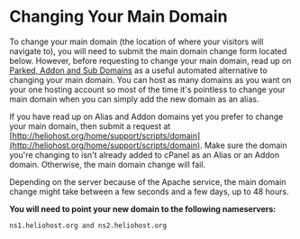 # Changing Your Main Domain

To change your main domain \(the location of where your visitors will navigate to\), you will need to submit the main domain change form located below. However, before requesting to change your main domain, read up on [Parked, Addon and Sub Domains](parked-addon-and-sub-domains.md) as a useful automated alternative to changing your main domain. You can host as many domains as you want on your one hosting account so most of the time it's pointless to change your main domain when you can simply add the new domain as an alias.

If you have read up on Alias and Addon domains yet you prefer to change your main domain, then submit a request at [http://heliohost.org/home/support/scripts/domain](http://heliohost.org/home/support/scripts/domain). Make sure the domain you're changing to isn't already added to cPanel as an Alias or an Addon domain. Otherwise, the main domain change will fail.

Depending on the server because of the Apache service, the main domain change might take between a few seconds and a few days, up to 48 hours.

**You will need to point your new domain to the following nameservers:**

```text
ns1.heliohost.org and ns2.heliohost.org
```

